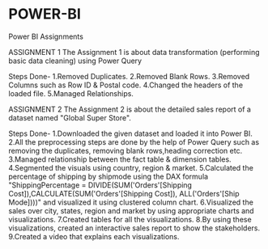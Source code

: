 # POWER-BI
Power BI Assignments

ASSIGNMENT 1
The Assignment 1 is about data transformation (performing basic data cleaning) using Power Query

Steps Done-
1.Removed Duplicates. 2.Removed Blank Rows. 3.Removed Columns such as Row ID & Postal code. 4.Changed the headers of the loaded file. 5.Managed Relationships.

ASSIGNMENT 2
The Assignment 2 is about the detailed sales report of a dataset named "Global Super Store".

Steps Done-
1.Downloaded the given dataset and loaded it into Power BI.
2.All the preprocessing steps are done by the help of Power Query such as removing the duplicates, removing blank rows,heading correction etc.
3.Managed relationship between the fact table & dimension tables.
4.Segmented the visuals using country, region & market.
5.Calculated the percentage of shipping by shipmode using the DAX formula "ShippingPercentage = DIVIDE(SUM('Orders'[Shipping Cost]),CALCULATE(SUM('Orders'[Shipping Cost]), ALL('Orders'[Ship Mode])))" and visualized it using clustered column chart.
6.Visualized the sales over city, states, region and market by using appropriate charts and visualizations.
7.Created tables for all the visualizations.
8.By using these visualizations, created an interactive sales report to show the stakeholders.
9.Created a video that explains each visualizations.
